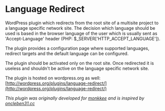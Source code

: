 # Language Redirect

WordPress plugin which redirects from the root site of a multisite project to a language specific network site. The decision which language should be used is based in the browser language of the user which is usually sent as 'Accept-Language' header (PHP: $_SERVER['HTTP_ACCEPT_LANGUAGE']).

The plugin provides a configuration page where supported languages, redirect targets and the default language can be configured.

The plugin should be activated only on the root site. Once redirected it is useless and shouldn't be active on the language specific network site.

The plugin is hosted on wordpress.org as well: [http://wordpress.org/plugins/language-redirect/](http://wordpress.org/plugins/language-redirect/)

*This plugin was originally developed for [monkkee](http://www.monkkee.com/) and is inspired by [oncleben31.cc](http://oncleben31.cc)*